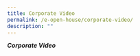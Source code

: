 ```yaml
---
title: Corporate Video
permalink: /e-open-house/corporate-video/
description: ""
---
```

***Corporate Video***